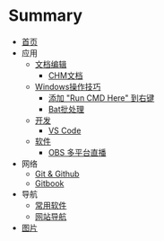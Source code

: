 # Summary

* [首页](README.md)
* 应用
  * [文档编辑](应用/文档编辑/文档编辑.md)
  	* [CHM文档](应用/文档编辑/chm.md)
  * [Windows操作技巧](应用/Windows操作技术/windows.md)
  	* [添加 "Run CMD Here" 到右键](应用/Windows操作技术/CMD右键.md)
  	* [Bat批处理](应用/Windows操作技术/BatRen.md)
  * [开发](应用/开发/开发.md)
    * [VS Code](应用/开发/vscode.md)
  * [软件](应用/软件/软件使用.md)
    * [OBS 多平台直播](应用/软件/obs.md)
* 网络
  * [Git & Github](网络/gitandgithub.md)
  * [Gitbook](网络/aboutgitbook/gitbook.md)
* 导航
  * [常用软件](导航/常用软件.md)
  * [网站导航](导航/网站导航.md)
* [图片](pic/000/0.md)